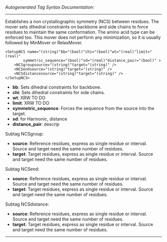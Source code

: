 _Autogenerated Tag Syntax Documentation:_

---
Establishes a non crystallographic symmetry (NCS) between residues. The mover sets dihedral constraints on backbone and side chains to force residues to maintain the same conformation. The amino acid type can be enforced too. This mover does not perform any minimization, so it is usually followed by MinMover or RelaxMover.

```
<SetupNCS name="(string)"bb="(bool)"chi="(bool)"wt="(real)"limit="(real)"
        symmetric_sequence="(bool)"sd="(real)"distance_pair="(bool)" >
    <NCSgroupsource="(string)"target="(string)" />
    <NCSendsource="(string)"target="(string)" />
    <NCSdistancesource="(string)"target="(string)" />
</SetupNCS>
```

-   **bb**: Sets dihedral constraints for backbone.
-   **chi**: Sets dihedral constraints for side chains.
-   **wt**: XRW TO DO
-   **limit**: XRW TO DO
-   **symmetric_sequence**: Forces the sequence from the source into the target.
-   **sd**: for Harmonic, distance
-   **distance_pair**: descrip


Subtag NCSgroup:   

-   **source**: Reference residues, express as single residue or interval. Source and target need the same number of residues.
-   **target**: Target residues, express as single residue or interval. Source and target need the same number of residues.

Subtag NCSend:   

-   **source**: Reference residues, express as single residue or interval. Source and target need the same number of residues.
-   **target**: Target residues, express as single residue or interval. Source and target need the same number of residues.

Subtag NCSdistance:   

-   **source**: Reference residues, express as single residue or interval. Source and target need the same number of residues.
-   **target**: Target residues, express as single residue or interval. Source and target need the same number of residues.

---

